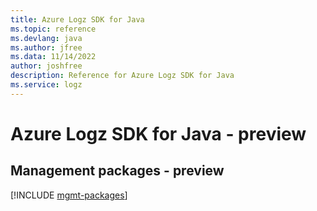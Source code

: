 ```yaml
---
title: Azure Logz SDK for Java
ms.topic: reference
ms.devlang: java
ms.author: jfree
ms.data: 11/14/2022
author: joshfree
description: Reference for Azure Logz SDK for Java
ms.service: logz
---
```

# Azure Logz SDK for Java - preview

## Management packages - preview
[!INCLUDE [mgmt-packages](logz-mgmt-index.md)]